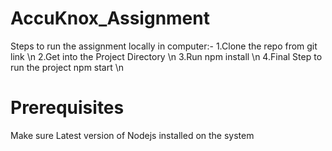 # AccuKnox_Assignment
Steps to run the assignment locally in computer:-
1.Clone the repo from git link \n
2.Get into the Project Directory \n
3.Run npm install \n
4.Final Step to run the project npm start \n


# Prerequisites
Make sure Latest version of Nodejs installed on the system
